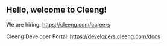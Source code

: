 ## Hello, welcome to Cleeng!

We are hiring: https://cleeng.com/careers

 Cleeng Developer Portal: https://developers.cleeng.com/docs
